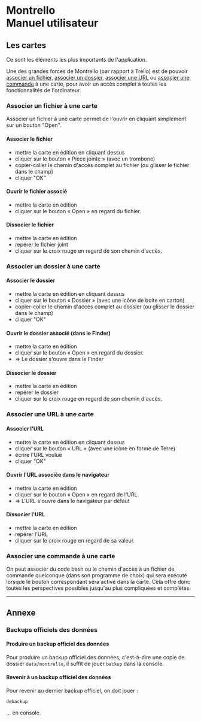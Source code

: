 # Montrello<br>Manuel utilisateur



## Les cartes

Ce sont les éléments les plus importants de l'application.

Une des grandes forces de Montrello (par rapport à Trello) est de pouvoir [associer un fichier](#associate-file-to-cart), [associer un dossier](#associate-folder-to-cart), [associer une URL](#associate-url-to-cart) ou [associer une commande](#associate-command-to-cart) à une carte, pour avoir un accès complet à toutes les fonctionnalités de l'ordinateur.

<a id="associate-file-to-cart"></a>

### Associer un fichier à une carte

Associer un fichier à une carte permet de l'ouvrir en cliquant simplement sur un bouton "Open".

#### Associer le fichier

* mettre la carte en édition en cliquant dessus
* cliquer sur le bouton « Pièce jointe » (avec un trombone)
* copier-coller le chemin d'accès complet au fichier (ou glisser le fichier dans le champ)
* cliquer "OK"

#### Ouvrir le fichier associé

* mettre la carte en édition
* cliquer sur le bouton « Open » en regard du fichier.

#### Dissocier le fichier

* mettre la carte en édition
* repérer le fichier joint
* cliquer sur le croix rouge en regard de son chemin d'accès.

<a id="associate-folder-to-cart"></a>

### Associer un dossier à une carte

#### Associer le dossier

* mettre la carte en édition en cliquant dessus
* cliquer sur le bouton « Dossier » (avec une icône de boite en carton)
* copier-coller le chemin d'accès complet au dossier (ou glisser le dossier dans le champ)
* cliquer "OK"

#### Ouvrir le dossier associé (dans le Finder)

* mettre la carte en édition
* cliquer sur le bouton « Open » en regard du dossier.
* => Le dossier s'ouvre dans le Finder

#### Dissocier le dossier

* mettre la carte en édition
* repérer le dossier
* cliquer sur le croix rouge en regard de son chemin d'accès.

<a id="associate-url-to-cart"></a>

### Associer une URL à une carte

#### Associer l'URL

* mettre la carte en édition en cliquant dessus
* cliquer sur le bouton « URL » (avec une icône en forme de Terre)
* écrire l'URL voulue
* cliquer "OK"

#### Ouvrir l'URL associée dans le navigateur

* mettre la carte en édition
* cliquer sur le bouton « Open » en regard de l'URL.
* => L'URL s'ouvre dans le navigateur par défaut

#### Dissocier l'URL

* mettre la carte en édition
* repérer l'URL
* cliquer sur le croix rouge en regard de sa valeur.

<a id="associate-command-to-cart"></a>

### Associer une commande à une carte

On peut associer du code bash ou le chemin d'accès à un fichier de commande quelconque (dans son programme de choix) qui sera exécuté lorsque le bouton correspondant sera activé dans la carte. Cela offre donc toutes les perspectives possibles jusqu'au plus compliquées et complètes.

---

<a id="annexe"></a>

## Annexe

<a id="backups-officiels"></a>

### Backups officiels des données

#### Produire un backup officiel des données

Pour produire un backup officiel des données, c'est-à-dire une copie de dossier `data/montrello`, il suffit de jouer `backup` dans la console.

#### Revenir à un backup officiel des données

Pour revenir au dernier backup officiel, on doit jouer :

```
debackup
```

… en console.